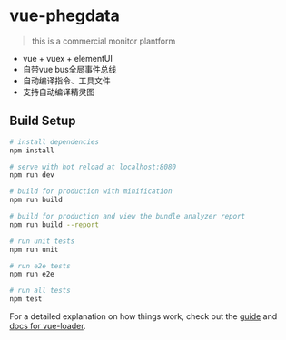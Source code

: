 # vue-phegdata

> this is a commercial monitor plantform
- vue + vuex + elementUI
- 自带vue bus全局事件总线
- 自动编译指令、工具文件
- 支持自动编译精灵图



## Build Setup

``` bash
# install dependencies
npm install

# serve with hot reload at localhost:8080
npm run dev

# build for production with minification
npm run build

# build for production and view the bundle analyzer report
npm run build --report

# run unit tests
npm run unit

# run e2e tests
npm run e2e

# run all tests
npm test
```

For a detailed explanation on how things work, check out the [guide](http://vuejs-templates.github.io/webpack/) and [docs for vue-loader](http://vuejs.github.io/vue-loader).

